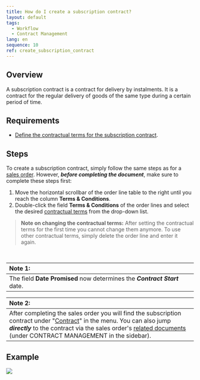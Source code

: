```yaml
---
title: How do I create a subscription contract?
layout: default
tags:
  - Workflow
  - Contract Management
lang: en
sequence: 10
ref: create_subscription_contract
---
```


## Overview
A subscription contract is a contract for delivery by instalments. It is a contract for the regular delivery of goods of the same type during a certain period of time.

## Requirements
- [Define the contractual terms for the subscription contract](Define_contractual_terms).

## Steps
To create a subscription contract, simply follow the same steps as for a [sales order](SalesOrder_recording). However, ***before completing the document***, make sure to complete these steps first:

1. Move the horizontal scrollbar of the order line table to the right until you reach the column **Terms & Conditions**.
1. Double-click the field **Terms & Conditions** of the order lines and select the desired [contractual terms](Define_contractual_terms) from the drop-down list.
 >**Note on changing the contractual terms:** After setting the contractual terms for the first time you cannot change them anymore. To use other contractual terms, simply delete the order line and enter it again.

<br>

| **Note 1:** |
| :--- |
| The field **Date Promised** now determines the ***Contract Start*** date. |

| **Note 2:** |
| :--- |
| After completing the sales order you will find the subscription contract under "[Contract](Menu)" in the menu. You can also jump ***directly*** to the contract via the sales order's [related documents](JumptoviaSidebar) (under CONTRACT MANAGEMENT in the sidebar). |

## Example
![](assets/Create_subscription_contract.gif)
